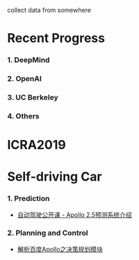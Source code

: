 collect data from somewhere

# Recent Progress

### 1. DeepMind

### 2. OpenAI

### 3. UC Berkeley

### 4. Others

# ICRA2019

# Self-driving Car

### 1. Prediction

- [自动驾驶公开课 - Apollo 2.5预测系统介绍](https://mp.weixin.qq.com/s/48DcWP1kAoze0Lv8jHY3Ow)


### 2. Planning and Control

- [解析百度Apollo之决策规划模块](https://paul.pub/apollo-planning/#id-publicroadplanner)
